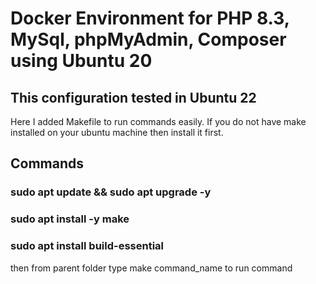 # Docker Environment for PHP 8.3, MySql, phpMyAdmin, Composer using Ubuntu 20

## This configuration tested in Ubuntu 22

Here I added Makefile to run commands easily. If you do not have make installed on your ubuntu machine then install it first.

## Commands

### sudo apt update && sudo apt upgrade -y

### sudo apt install -y make

### sudo apt install build-essential

then from parent folder type make command_name to run command
